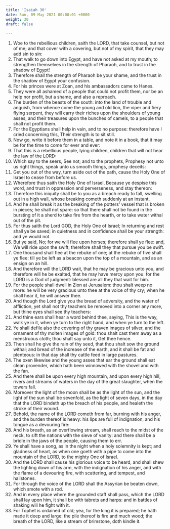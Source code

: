```yaml
---
title: 'Isaiah 30'
date: Sun, 09 May 2021 00:00:01 +0000
weight: 30
draft: false
  
---
```


1. Woe to the rebellious children, saith the LORD, that take counsel, but not of me; and that cover with a covering, but not of my spirit, that they may add sin to sin:
2. That walk to go down into Egypt, and have not asked at my mouth; to strengthen themselves in the strength of Pharaoh, and to trust in the shadow of Egypt!
3. Therefore shall the strength of Pharaoh be your shame, and the trust in the shadow of Egypt your confusion.
4. For his princes were at Zoan, and his ambassadors came to Hanes.
5. They were all ashamed of a people that could not profit them, nor be an help nor profit, but a shame, and also a reproach.
6. The burden of the beasts of the south: into the land of trouble and anguish, from whence come the young and old lion, the viper and fiery flying serpent, they will carry their riches upon the shoulders of young asses, and their treasures upon the bunches of camels, to a people that shall not profit them.
7. For the Egyptians shall help in vain, and to no purpose: therefore have I cried concerning this, Their strength is to sit still.
8. Now go, write it before them in a table, and note it in a book, that it may be for the time to come for ever and ever:
9. That this is a rebellious people, lying children, children that will not hear the law of the LORD:
10. Which say to the seers, See not; and to the prophets, Prophesy not unto us right things, speak unto us smooth things, prophesy deceits:
11. Get you out of the way, turn aside out of the path, cause the Holy One of Israel to cease from before us.
12. Wherefore thus saith the Holy One of Israel, Because ye despise this word, and trust in oppression and perverseness, and stay thereon:
13. Therefore this iniquity shall be to you as a breach ready to fall, swelling out in a high wall, whose breaking cometh suddenly at an instant.
14. And he shall break it as the breaking of the potters' vessel that is broken in pieces; he shall not spare: so that there shall not be found in the bursting of it a sherd to take fire from the hearth, or to take water withal out of the pit.
15. For thus saith the Lord GOD, the Holy One of Israel; In returning and rest shall ye be saved; in quietness and in confidence shall be your strength: and ye would not.
16. But ye said, No; for we will flee upon horses; therefore shall ye flee: and, We will ride upon the swift; therefore shall they that pursue you be swift.
17. One thousand shall flee at the rebuke of one; at the rebuke of five shall ye flee: till ye be left as a beacon upon the top of a mountain, and as an ensign on an hill.
18. And therefore will the LORD wait, that he may be gracious unto you, and therefore will he be exalted, that he may have mercy upon you: for the LORD is a God of judgment: blessed are all they that wait for him.
19. For the people shall dwell in Zion at Jerusalem: thou shalt weep no more: he will be very gracious unto thee at the voice of thy cry; when he shall hear it, he will answer thee.
20. And though the Lord give you the bread of adversity, and the water of affliction, yet shall not thy teachers be removed into a corner any more, but thine eyes shall see thy teachers:
21. And thine ears shall hear a word behind thee, saying, This is the way, walk ye in it, when ye turn to the right hand, and when ye turn to the left.
22. Ye shall defile also the covering of thy graven images of silver, and the ornament of thy molten images of gold: thou shalt cast them away as a menstruous cloth; thou shalt say unto it, Get thee hence.
23. Then shall he give the rain of thy seed, that thou shalt sow the ground withal; and bread of the increase of the earth, and it shall be fat and plenteous: in that day shall thy cattle feed in large pastures.
24. The oxen likewise and the young asses that ear the ground shall eat clean provender, which hath been winnowed with the shovel and with the fan.
25. And there shall be upon every high mountain, and upon every high hill, rivers and streams of waters in the day of the great slaughter, when the towers fall.
26. Moreover the light of the moon shall be as the light of the sun, and the light of the sun shall be sevenfold, as the light of seven days, in the day that the LORD bindeth up the breach of his people, and healeth the stroke of their wound.
27. Behold, the name of the LORD cometh from far, burning with his anger, and the burden thereof is heavy: his lips are full of indignation, and his tongue as a devouring fire:
28. And his breath, as an overflowing stream, shall reach to the midst of the neck, to sift the nations with the sieve of vanity: and there shall be a bridle in the jaws of the people, causing them to err.
29. Ye shall have a song, as in the night when a holy solemnity is kept; and gladness of heart, as when one goeth with a pipe to come into the mountain of the LORD, to the mighty One of Israel.
30. And the LORD shall cause his glorious voice to be heard, and shall shew the lighting down of his arm, with the indignation of his anger, and with the flame of a devouring fire, with scattering, and tempest, and hailstones.
31. For through the voice of the LORD shall the Assyrian be beaten down, which smote with a rod.
32. And in every place where the grounded staff shall pass, which the LORD shall lay upon him, it shall be with tabrets and harps: and in battles of shaking will he fight with it.
33. For Tophet is ordained of old; yea, for the king it is prepared; he hath made it deep and large: the pile thereof is fire and much wood; the breath of the LORD, like a stream of brimstone, doth kindle it.
